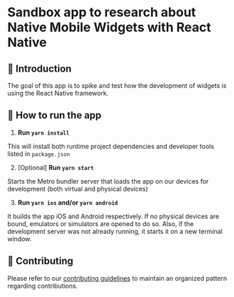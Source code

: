 # Sandbox app to research about Native Mobile Widgets with React Native

## 👋 Introduction

The goal of this app is to spike and test how the development of widgets is using the React Native framework.

## 🏃 How to run the app

1. **Run `yarn install`**

This will install both runtime project dependencies and developer tools listed in `package.json`

2. [Optional] **Run `yarn start`**

Starts the Metro bundler server that loads the app on our devices for development (both virtual and physical devices)

3. **Run `yarn ios` and/or `yarn android`**

It builds the app iOS and Android respectively. If no physical devices are bound, emulators or simulators are opened to do so. Also, if the development server was not already running, it starts it on a new terminal window.

## 👐 Contributing

Please refer to our [contributing guidelines](./CONTRIBUTING.md) to maintain an organized pattern regarding contributions.

